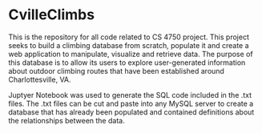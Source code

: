 # CvilleClimbs
This is the repository for all code related to CS 4750 project. 
This project seeks to build a climbing database from scratch, populate it and create a web application to 
manipulate, visualize and retrieve data. The purpose of this database is to allow its users to explore 
user-generated information about outdoor climbing routes that have been established around Charlottesville, VA. 

Juptyer Notebook was used to generate the SQL code included in the .txt files. 
The .txt files can be cut and paste into any MySQL server to create a database that has already been populated and contained definitions about the relationships between the data. 
